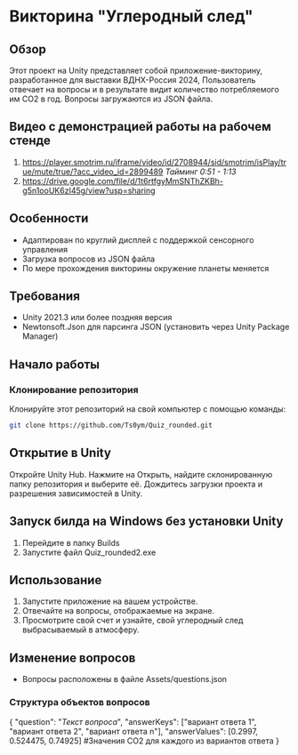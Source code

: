 # Викторина "Углеродный след"

## Обзор
Этот проект на Unity представляет собой приложение-викторину, разработанное для выставки ВДНХ-Россия 2024, 
Пользователь отвечает на вопросы и в результате видит количество потребляемого им CO2 в год. 
Вопросы загружаются из JSON файла.

## Видео с демонстрацией работы на рабочем стенде
1) https://player.smotrim.ru/iframe/video/id/2708944/sid/smotrim/isPlay/true/mute/true/?acc_video_id=2899489 _Тайминг 0:51 - 1:13_
2) https://drive.google.com/file/d/1t6rtfgyMmSNThZKBh-g5n1ooUK6zI45g/view?usp=sharing

## Особенности
- Адаптирован по круглий дисплей с поддержкой сенсорного управления
- Загрузка вопросов из JSON файла
- По мере прохождения викторины окружение планеты меняется

## Требования
- Unity 2021.3 или более поздняя версия
- Newtonsoft.Json для парсинга JSON (установить через Unity Package Manager)

## Начало работы

### Клонирование репозитория
Клонируйте этот репозиторий на свой компьютер с помощью команды:
```sh
git clone https://github.com/Ts0ym/Quiz_rounded.git
```

## Открытие в Unity
Откройте Unity Hub.
Нажмите на Открыть, найдите склонированную папку репозитория и выберите её.
Дождитесь загрузки проекта и разрешения зависимостей в Unity.

## Запуск билда на Windows без установки Unity
1. Перейдите в папку Builds
2. Запустите файл Quiz_rounded2.exe

## Использование
1. Запустите приложение на вашем устройстве.
3. Отвечайте на вопросы, отображаемые на экране.
4. Просмотрите свой счет и узнайте, свой углеродный след выбрасываемый в атмосферу.

## Изменение вопросов
- Вопросы расположены в файле Assets/questions.json

### Структура объектов вопросов
{
		"question": "*Текст вопроса*",
		"answerKeys": ["вариант ответа 1", "вариант ответа 2", "вариант ответа n"],
		"answerValues": [0.2997, 0.524475, 0.74925] #Значения CO2 для каждого из вариантов ответа
	}
